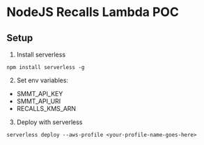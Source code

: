 # NodeJS Recalls Lambda POC 

## Setup

1. Install serverless

```npm install serverless -g```

2. Set env variables:
* SMMT_API_KEY
* SMMT_API_URI
* RECALLS_KMS_ARN

3. Deploy with serverless

```serverless deploy --aws-profile <your-profile-name-goes-here>```
